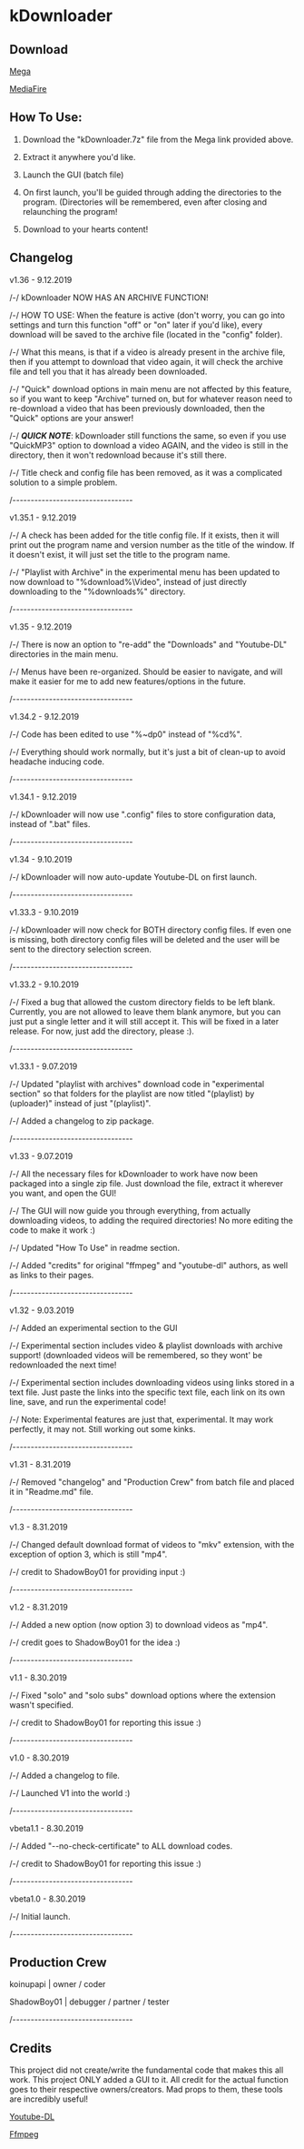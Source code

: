 # kDownloader

## Download

[Mega](https://mega.nz/#!vEBl1Y7T!0JCjIuFuZDyBF55RVf2oHf6qzxEDZ8I8o8RfkJcix60)

[MediaFire](http://www.mediafire.com/file/43w0oe6vg51e5q7/kDownloader.7z/file)

## How To Use:

1) Download the "kDownloader.7z" file from the Mega link provided above.

2) Extract it anywhere you'd like.

3) Launch the GUI (batch file)

4) On first launch, you'll be guided through adding the directories to the program. (Directories will be remembered, even after closing and relaunching the program!

5) Download to your hearts content!


## Changelog
v1.36 - 9.12.2019

/-/ kDownloader NOW HAS AN ARCHIVE FUNCTION!

/-/ HOW TO USE: When the feature is active (don't worry, you can go into settings and turn this function "off" or "on" later if you'd like), every download will be saved to the archive file (located in the "config" folder).

/-/ What this means, is that if a video is already present in the archive file, then if you attempt to download that video again, it will check the archive file and tell you that it has already been downloaded.

/-/ "Quick" download options in main menu are not affected by this feature, so if you want to keep "Archive" turned on, but for whatever reason need to re-download a video that has been previously downloaded, then the "Quick" options are your answer!

/-/ ***QUICK NOTE***: kDownloader still functions the same, so even if you use "QuickMP3" option to download a video AGAIN, and the video is still in the directory, then it won't redownload because it's still there.

/-/ Title check and config file has been removed, as it was a complicated solution to a simple problem.

/---------------------------------

v1.35.1 - 9.12.2019

/-/ A check has been added for the title config file. If it exists, then it will print out the program name and version number as the title of the window. If it doesn't exist, it will just set the title to the program name.

/-/ "Playlist with Archive" in the experimental menu has been updated to now download to "%download%\Video", instead of just directly downloading to the "%downloads%" directory.

/---------------------------------

v1.35 - 9.12.2019

/-/ There is now an option to "re-add" the "Downloads" and "Youtube-DL" directories in the main menu.

/-/ Menus have been re-organized. Should be easier to navigate, and will make it easier for me to add new features/options in the future.

/---------------------------------


v1.34.2 - 9.12.2019

/-/ Code has been edited to use "%~dp0" instead of "%cd%".

/-/ Everything should work normally, but it's just a bit of clean-up to avoid headache inducing code.

/---------------------------------

v1.34.1 - 9.12.2019

/-/ kDownloader will now use ".config" files to store configuration data, instead of ".bat" files.

/---------------------------------

v1.34 - 9.10.2019

/-/ kDownloader will now auto-update Youtube-DL on first launch.

/---------------------------------

v1.33.3 - 9.10.2019

/-/ kDownloader will now check for BOTH directory config files. If even one is missing, both directory config files will be deleted and the user will be sent to the directory selection screen.

/---------------------------------

v1.33.2 - 9.10.2019

/-/ Fixed a bug that allowed the custom directory fields to be left blank. Currently, you are not allowed to leave them blank anymore, but you can just put a single letter and it will still accept it. This will be fixed in a later release. For now, just add the directory, please :).

/---------------------------------

v1.33.1 - 9.07.2019

/-/ Updated "playlist with archives" download code in "experimental section" so that folders for the playlist are now titled "(playlist) by (uploader)" instead of just "(playlist)".

/-/ Added a changelog to zip package.

/---------------------------------

v1.33 - 9.07.2019

/-/ All the necessary files for kDownloader to work have now been packaged into a single zip file. Just download the file, extract it wherever you want, and open the GUI!

/-/ The GUI will now guide you through everything, from actually downloading videos, to adding the required directories! No more editing the code to make it work :)

/-/ Updated "How To Use" in readme section.

/-/ Added "credits" for original "ffmpeg" and "youtube-dl" authors, as well as links to their pages.

/---------------------------------

v1.32 - 9.03.2019

/-/ Added an experimental section to the GUI

/-/ Experimental section includes video & playlist downloads with archive support! (downloaded videos will be remembered, so they wont' be redownloaded the next time!

/-/ Experimental section includes downloading videos using links stored in a text file. Just paste the links into the specific text file, each link on its own line, save, and run the experimental code!

/-/ Note: Experimental features are just that, experimental. It may work perfectly, it may not. Still working out some kinks.

/---------------------------------

v1.31 - 8.31.2019

/-/ Removed "changelog" and "Production Crew" from batch file and placed it in "Readme.md" file.

/---------------------------------

v1.3 - 8.31.2019

/-/ Changed default download format of videos to "mkv" extension, with the exception of option 3, which is still "mp4".

/-/ credit to ShadowBoy01 for providing input :)

/---------------------------------

v1.2 - 8.31.2019

/-/ Added a new option (now option 3) to download videos as "mp4".

/-/ credit goes to ShadowBoy01 for the idea :)

/---------------------------------

v1.1 - 8.30.2019

/-/ Fixed "solo" and "solo subs" download options where the extension wasn't specified.

/-/ credit to ShadowBoy01 for reporting this issue :)

/---------------------------------

v1.0 - 8.30.2019

/-/ Added a changelog to file.

/-/ Launched V1 into the world :)

/---------------------------------

vbeta1.1 - 8.30.2019

/-/ Added "--no-check-certificate" to ALL download codes.

/-/ credit to ShadowBoy01 for reporting this issue :)

/---------------------------------

vbeta1.0 - 8.30.2019

/-/ Initial launch.

/---------------------------------

## Production Crew
koinupapi   | owner / coder

ShadowBoy01 | debugger / partner / tester

/---------------------------------

## Credits

This project did not create/write the fundamental code that makes this all work. This project ONLY added a GUI to it. All credit for the actual function goes to their respective owners/creators. Mad props to them, these tools are incredibly useful!

[Youtube-DL](https://github.com/ytdl-org/youtube-dl)

[Ffmpeg](https://ffmpeg.org/)
